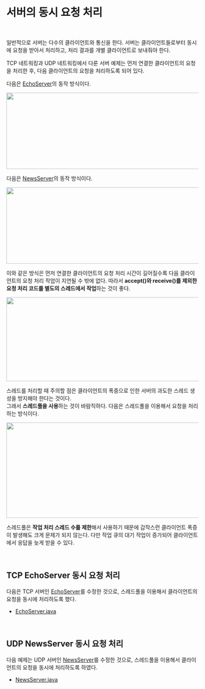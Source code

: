 # 서버의 동시 요청 처리
<br/>

일반적으로 서버는 다수의 클라이언트와 통신을 한다. 서버는 클라이언트들로부터 동시에 요청을 받아서 처리하고, 처리 결과를 개별 클라이언트로 보내줘야 한다.

TCP 네트워킹과 UDP 네트워킹에서 다룬 서버 예제는 먼저 연결한 클라이언트의 요청을 처리한 후, 다음 클라이언트의 요청을 처리하도록 되어 있다.

다음은 [EchoServer](https://github.com/silxbro/java/blob/main/src/thisisjava/ch19/sec03/exam02/EchoServer.java)의 동작 방식이다.

<img src="https://github.com/silxbro/java/assets/142463332/b1a35b3f-2ca6-43e1-9942-259b34ccba3b" width="600" height="200"/><br/>

다음은 [NewsServer](https://github.com/silxbro/java/blob/main/src/thisisjava/ch19/sec04/NewsServer.java)의 동작 방식이다.

<img src="https://github.com/silxbro/java/assets/142463332/0feaf14e-e519-4d9d-879a-82d6a6980958" width="600" height="200"/><br/>

이와 같은 방식은 먼저 연결한 클라이언트의 요청 처리 시간이 길어질수록 다음 클라이언트의 요청 처리 작업이 지연될 수 밖에 없다.
따라서 **accept()와 receive()를 제외한 요청 처리 코드를 별도의 스레드에서 작업**하는 것이 좋다.

<img src="https://github.com/silxbro/java/assets/142463332/b6e8bac1-58a7-4ef5-bafa-f9b284f1f80d" width="600" height="220"/><br/>

스레드를 처리할 때 주의할 점은 클라이언트의 폭증으로 인한 서버의 과도한 스레드 생성을 방지해야 한다는 것이다.<br/>
그래서 **스레드풀을 사용**하는 것이 바람직하다. 다음은 스레드풀을 이용해서 요청을 처리하는 방식이다.

<img src="https://github.com/silxbro/java/assets/142463332/fb11966c-c8e3-4857-92f6-564793425182" width="550" height="250"/><br/>

스레드풀은 **작업 처리 스레드 수를 제한**해서 사용하기 때문에 갑작스런 클라이언트 폭증이 발생해도 크게 문제가 되지 않는다.
다만 작업 큐의 대기 작업이 증가되어 클라이언트에서 응답을 늦게 받을 수 있다.

<br/>

## TCP EchoServer 동시 요청 처리
다음은 TCP 서버인 [EchoServer](https://github.com/silxbro/java/blob/main/src/thisisjava/ch19/sec03/exam02/EchoServer.java)를 수정한 것으로, 스레드풀을 이용해서 클라이언트의 요청을 동시에 처리하도록 했다.
- [EchoServer.java](https://github.com/silxbro/java/blob/main/src/thisisjava/ch19/sec05/exam01/EchoServer.java)

<br/>

## UDP NewsServer 동시 요청 처리
다음 예제는 UDP 서버인 [NewsServer](https://github.com/silxbro/java/blob/main/src/thisisjava/ch19/sec04/NewsServer.java)를 수정한 것으로, 스레드풀을 이용해서 클라이언트의 요청을 동시에 처리하도록 하였다.
- [NewsServer.java](https://github.com/silxbro/java/blob/main/src/thisisjava/ch19/sec05/exam02/NewsServer.java)
